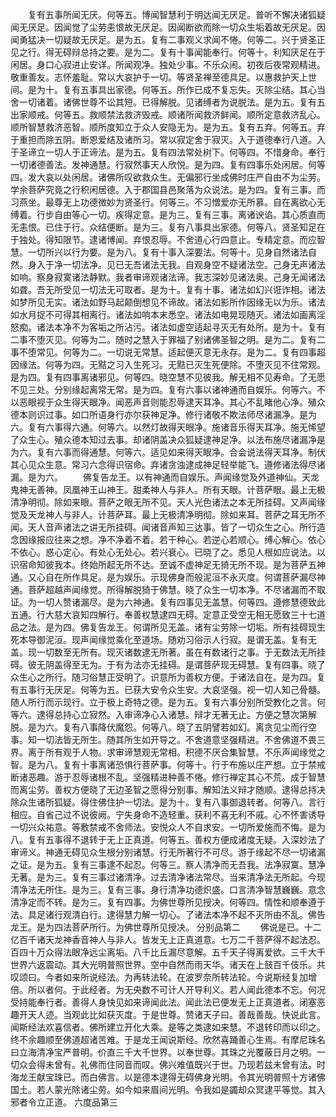 <!-- { "loadSidebar": true } -->
　　复有五事所闻无厌。何等五。博闻智慧利于明达闻无厌足。普听不懈决诸狐疑闻无厌足。因闻觉了尘劳恚恨故无厌足。因闻断欲而除一切众生垢着故无厌足。因闻勇猛决一切疑故无厌足。是为五。复有二事观义求闻不惓。何等二。兴于贤圣正见之行。得无碍辩总持之要。是为二。复有十事闻能奉行。何等十。利知厌足在于闲居。身口心寂进止安详。所闻观净。独处少事。不乐众闹。初夜后夜常观精进。敬重善友。志怀羞耻。常以大哀护于一切。等贤圣禅至德具足。以惠救护天上世间。是为十。复有五事具出家德。何等五。所作已成不复忘失。灭除尘结。其心当舍一切诸着。诸佛世尊不讼其短。已得解脱。见诸缚者为说脱法。是为五。复有五出家顺戒。何等五。救顺禁法救济毁戒。顺诸所闻救济鲜闻。顺所定意救济乱心。顺所智慧救济恶智。顺所度知立于众人安隐无为。是为五。复有五弃。何等五。弃于重担而除五阴。断恩爱结及诸所习。常以寂定舍于寂灭。入于道德奉行八道。入于圣谛立一切人于正谛法。是为五。复有四法常处树下。何等四。不惜身命。奉行一切诸德善法。发神通慧。行寂然事天人欣悦。是为四。复有四事乐处闲居。何等四。发大哀以处闲居。诸佛所叹欲救众生。无偏邪行坐成佛时庄严自由不为尘劳。学余菩萨究竟之行积闲居德。入于郡国县邑聚落为众说法。是为四。复有三事。而习燕坐。最尊无上功德微妙为贤圣行。何等三。不习憎爱亦无所慕。自在离欲心无缚着。行步自由等心一切。疾得定意。是为三。复有三事。离诸谀谄。其心质直而无恚恨。已住于行。众结便断。是为三。复有八事具出家德。何等八。贤圣知足在于独处。得知限节。逮诸博闻。弃恨忍辱。不舍道心行四意止。专精定意。而应智慧。一切所兴以行为要。是为八。复有十事入深要法。何等十。见身自然诸法自然。身入于净一切法净。见已无吾诸法无我。自观身空不疑诸法空。己身无声诸法如响。察身寂寞诸法静默。我者审谛观诸法谛。我志深妙见诸法奥。己身无闻诸法如聋。吾无所受见一切法无可取者。是为十。复有十事。诸法如幻兴诳诈相。诸法如梦所见无实。诸法如野马起颠倒想见不谛故。诸法如影所作因缘无以为乐。诸法如水月捉不可得其相离行。诸法如响本末悉空。诸法如电晃现随灭。诸法如画离淫怒痴。诸法本净不为客垢之所沾污。诸法如虚空适起寻灭无有处所。是为十。复有二事不堕灭见。何等为二。随时之慧入于罪福了别诸佛圣智之明。是为二。复有二事不堕常见。何等为二。一切说无常慧。适起便灭意无永存。是为二。复有四事超因缘法。何等为四。无黠之习入生死习。无黠已灭生死便除。不堕灭见不住常观。是为四。复有四事离诸邪见。何等四。晓空慧不见彼我。解无相不见寿命。了无愿不见三处。分别缘起离常无常。是为四。复有六事以诸神通而自娱乐。何等六。不以恶眼视于众生得天眼净。闻恶声音则能忍辱逮天耳净。其心不乱睹他心净。殖众德本则识过事。如口所语身行亦尔获神足净。修行诸敬不欺法师尽诸漏净。是为六。复有六事得六通。何等六。以然灯故得天眼净。施诸音乐得天耳净。施无悕望了众生心。殖众德本知过去事。却诸阴盖决众狐疑逮神足净。以法布施尽诸漏净是为六。复有六事而得通慧。何等六。适见如来得天眼净。合会说法得天耳净。制伏其心见众生意。常习六念得识宿命。弃诸贪浊逮成神足轻举能飞。遵修诸法得尽诸漏。是为六。
　　佛复告龙王。以有神通而自娱乐。声闻缘觉及外道神仙。天龙鬼神无善神。凤凰神王山神王。甜柔神人与非人。所有天眼。计菩萨眼。最上无极清净明彻。除如来眼。菩萨之眼无所不见。天人光色诸法之本无所挂碍。又声闻缘觉及天龙神人与非人。计菩萨耳。最上无极清净明彻。除如来耳。菩萨之耳无所不闻。天人音声诸法之讲无所挂碍。闻诸音声知三达事。皆了一切众生之心。所行造念因缘报应往来之想。净不净着不着。若干种心。若逆心若顺心。缚心解心。依心不依心。惑心定心。有处心无处心。若兴衰心。已晓了之。悉见人根如应说法。以识宿命知彼我本。终始所起无所不达。至诚不虚神足无猗无所不现。是为菩萨五神通。又心自在所作具足。是为娱乐。示现佛身而般泥洹不永灭度。何谓菩萨漏尽神通。菩萨超越声闻缘觉。所得解脱猗于佛慧。晓了众生一切本净。不尽诸漏而不取证。为一切人赞诸漏尽。是为六神通。复有四事见无盖慧。何等四。遵修慧德致此五通。行大慈大哀知四解行。奉善权慧逮四无碍。定意正受空无相无愿致三十七道品之法。是为四。佛复告龙王。何谓所见无盖。诸有尘劳除一切垢。所有挂碍现生死本导御泥洹。现声闻缘觉乘化至道场。随劝习俗示人行寂。是谓无盖。复有无盖。现一切数至无所有。现灭诸数逮无所著。虽在有数诸行之事。于无数法无所挂碍。彼无阴盖得至无为。于有为法亦无挂碍。是谓菩萨现无碍慧。复有四事。晓了众生心之所行。随习俗慧正受明了。识意所为善权方便。于诸法自在。是为四。复有五事行无厌足。何等为五。已获大安令众生安。大哀坚强。视一切人知己骨髓。随人所行而示现行。立于极上奇特之德。是为五。复有六事分别所受教化之言。何等六。逮得总持心立寂然。入审谛净心入诸慧。辩才无著无止。方便之慧次第解脱。是为六。复有八事降伏魔怨。何等八。晓了五阴譬若如幻。离贪见尘而行空事。知一切法皆无所生。随其所生如开导之。不舍道意坚强精进。不舍佛道不畏三界。离于所有观于人物。求审谛慧观无常相。积德不厌合集智慧。不乐声闻缘觉之智。是为八。复有十事离诸恐惧行菩萨事。何等十。行于布施以庄严想。立于禁戒断诸恶趣。游于忍辱诸根不乱。坚强精进种善不惓。修行禅定其心不荒。成于智慧而离尘劳。善权方便晓了无边圣智之愿得分别事。解知法义辩才随顺。逮得总持决除众生诸所狐疑。得住佛住护一切法。是为十。复有八事御退转者。何等八。言行相应。自省己过不说彼阙。宁失身命不造轻重。获利不喜无利不戚。心不怀害诱导一切兴众祐意。等敷禁戒不舍师法。安悦众人不自求安。一切所爱施而不悔。是为八。复有五事得不退转于无上正真道。何等五。善权方便成诸度无疑。入深妙法了审谛义。神通无碍见众生根分别诸慧。行无所著行不可尽。游于缘起不尽一切诸漏之证。是为五。复有三事逮不起忍。何等三。察人清净而无吾我。法净寂寞。慧净无著。是为三。复有三事过诸清净。过去清净诸法常尽。当来清净法无所起。今现清净法无所住。是为三。复有三事。身行清净功德炽盛。口言清净智慧巍巍。意念清净定而不转。是为三。复有四事。为佛世尊所见授决。何等四。情性和顺奉遵于法。具足诸行观清白行。逮得慧力解一切心。了诸法本净不起不灭所由不乱。佛告龙王。是为四法菩萨所行。为佛世尊所见授决。
分别品第二
　　佛说是已。十二亿百千诸天龙神香音神人与非人。皆发无上正真道意。七万二千菩萨得不起法忍。百四十万众得法眼净远尘离垢。八千比丘漏尽意解。五千天子得离爱欲。三千大千世界六返震动。其大光明普照世界。空中自然而雨天华。诸天在上鼓百千伎乐。共叹颂曰。今者如来所说经法。为再转法轮。在波罗奈所转法轮。今说斯经复加增倍。所以者何。于此经者。为无央数不可计人开导利义。若人闻此德本不忘。何况受持能奉行者。善得人身快见如来谛闻此法。闻此法已便发无上正真道者。闭塞恶趣开天人迹。当观此比如获灭度。于是世尊。赞诸天子曰。善哉善哉。快说此言。闻斯经法欢喜信者。佛所建立开化大乘。是等之类逮如来慧。不退转印而以印之。终不余趣顺至佛道超诸苦难。于是龙王闻说斯经。欣然喜踊善心生焉。有摩尼珠名曰立海清净宝严普明。价直三千大千世界。以奉世尊。其珠之光覆蔽日月之明。一切众会得未曾有。礼佛而住同音而叹。佛兴难值既兴于世。乃现若兹未曾有法。时海龙王献宝珠已。而白佛言。以是德本逮得无碍佛身光明。令其光明普照十方诸佛国土。若人蒙光除诸尘劳。如今如来眉间光明。令我如是蠲却众冥逮平等觉。其入邪者令立正道。
六度品第三
